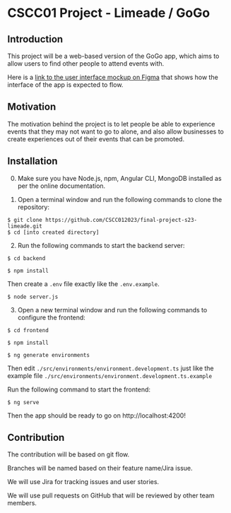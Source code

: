 # CSCC01 Project - Limeade / GoGo

## Introduction

This project will be a web-based version of the GoGo app, which aims to allow users to find other people to attend events with.

Here is a [link to the user interface mockup on Figma](https://www.figma.com/proto/VxVHNaAY7aCgBv1k8hdqUR/UX-Mockup?type=design&node-id=9-3&scaling=min-zoom&page-id=0%3A1&starting-point-node-id=9%3A3) that shows how the interface of the app is expected to flow.

## Motivation

The motivation behind the project is to let people be able to experience events that they may not want to go to alone, and also allow businesses to create experiences out of their events that can be promoted.

## Installation

0. Make sure you have Node.js, npm, Angular CLI, MongoDB installed as per the online documentation.

1. Open a terminal window and run the following commands to clone the repository:

```shell
$ git clone https://github.com/CSCC012023/final-project-s23-limeade.git
$ cd [into created directory]
```

2. Run the following commands to start the backend server:

```shell
$ cd backend

$ npm install
```

Then create a `.env` file exactly like the `.env.example`.

```shell
$ node server.js
```

3. Open a new terminal window and run the following commands to configure the frontend:

```shell
$ cd frontend

$ npm install

$ ng generate environments
```

Then edit `./src/environments/environment.development.ts` just like the example file `./src/environments/environment.development.ts.example`

Run the following command to start the frontend:

```shell
$ ng serve
```

Then the app should be ready to go on http://localhost:4200!

## Contribution

The contribution will be based on git flow.

Branches will be named based on their feature name/Jira issue.

We will use Jira for tracking issues and user stories.

We will use pull requests on GitHub that will be reviewed by other team members.
